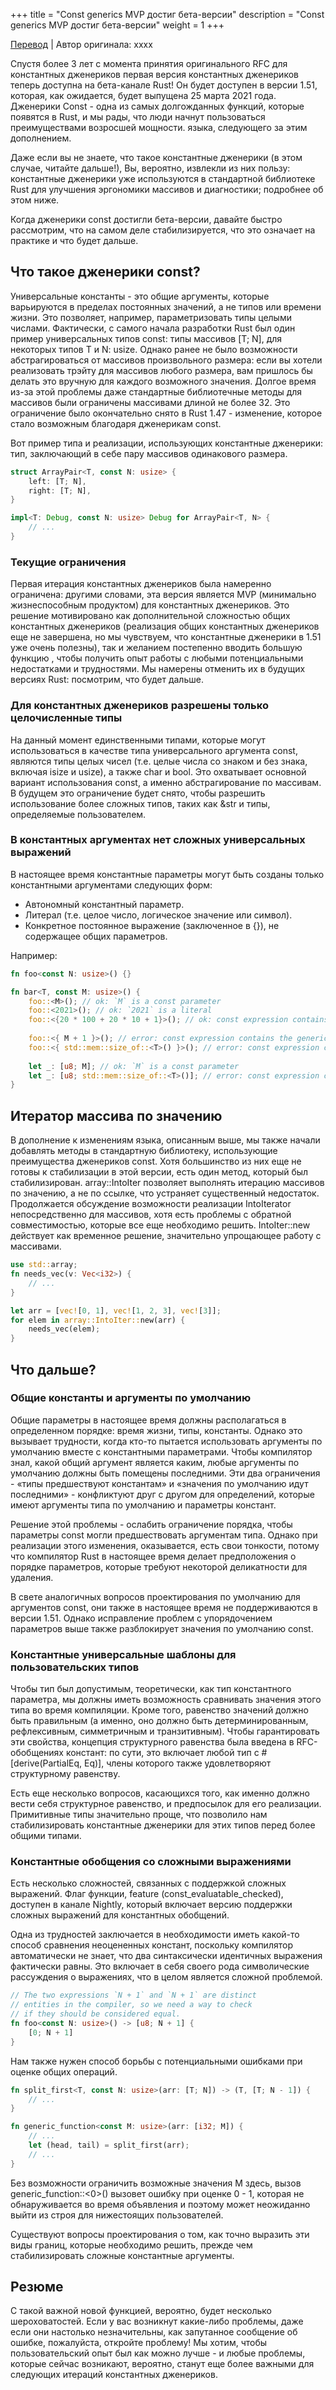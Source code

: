+++
title = "Const generics MVP достиг бета-версии"
description = "Const generics MVP достиг бета-версии"
weight = 1
+++

[Перевод](https://blog.rust-lang.org/2021/02/26/const-generics-mvp-beta.html) | Автор оригинала: xxxx

Спустя более 3 лет с момента принятия оригинального RFC для константных дженериков первая версия константных дженериков теперь доступна на бета-канале Rust! Он будет доступен в версии 1.51, которая, как ожидается, будет выпущена 25 марта 2021 года. Дженерики Const - одна из самых долгожданных функций, которые появятся в Rust, и мы рады, что люди начнут пользоваться преимуществами возросшей мощности. языка, следующего за этим дополнением.

Даже если вы не знаете, что такое константные дженерики (в этом случае, читайте дальше!), Вы, вероятно, извлекли из них пользу: константные дженерики уже используются в стандартной библиотеке Rust для улучшения эргономики массивов и диагностики; подробнее об этом ниже.

Когда дженерики const достигли бета-версии, давайте быстро рассмотрим, что на самом деле стабилизируется, что это означает на практике и что будет дальше.

## Что такое дженерики const?

Универсальные константы - это общие аргументы, которые варьируются в пределах постоянных значений, а не типов или времени жизни. Это позволяет, например, параметризовать типы целыми числами. Фактически, с самого начала разработки Rust был один пример универсальных типов const: типы массивов [T; N], для некоторых типов T и N: usize. Однако ранее не было возможности абстрагироваться от массивов произвольного размера: если вы хотели реализовать трэйту для массивов любого размера, вам пришлось бы делать это вручную для каждого возможного значения. Долгое время из-за этой проблемы даже стандартные библиотечные методы для массивов были ограничены массивами длиной не более 32. Это ограничение было окончательно снято в Rust 1.47 - изменение, которое стало возможным благодаря дженерикам const.

Вот пример типа и реализации, использующих константные дженерики: тип, заключающий в себе пару массивов одинакового размера. 

```rust
struct ArrayPair<T, const N: usize> {
    left: [T; N],
    right: [T; N],
}

impl<T: Debug, const N: usize> Debug for ArrayPair<T, N> {
    // ...
}
```

### Текущие ограничения

Первая итерация константных дженериков была намеренно ограничена: другими словами, эта версия является MVP (минимально жизнеспособным продуктом) для константных дженериков. Это решение мотивировано как дополнительной сложностью общих константных дженериков (реализация общих константных дженериков еще не завершена, но мы чувствуем, что константные дженерики в 1.51 уже очень полезны), так и желанием постепенно вводить большую функцию , чтобы получить опыт работы с любыми потенциальными недостатками и трудностями. Мы намерены отменить их в будущих версиях Rust: посмотрим, что будет дальше.

### Для константных дженериков разрешены только целочисленные типы

На данный момент единственными типами, которые могут использоваться в качестве типа универсального аргумента const, являются типы целых чисел (т.е. целые числа со знаком и без знака, включая isize и usize), а также char и bool. Это охватывает основной вариант использования const, а именно абстрагирование по массивам. В будущем это ограничение будет снято, чтобы разрешить использование более сложных типов, таких как &str и типы, определяемые пользователем.

### В константных аргументах нет сложных универсальных выражений

В настоящее время константные параметры могут быть созданы только константными аргументами следующих форм:

- Автономный константный параметр.
- Литерал (т.е. целое число, логическое значение или символ).
- Конкретное постоянное выражение (заключенное в {}), не содержащее общих параметров.

Например: 

```rust
fn foo<const N: usize>() {}

fn bar<T, const M: usize>() {
    foo::<M>(); // ok: `M` is a const parameter
    foo::<2021>(); // ok: `2021` is a literal
    foo::<{20 * 100 + 20 * 10 + 1}>(); // ok: const expression contains no generic parameters
    
    foo::<{ M + 1 }>(); // error: const expression contains the generic parameter `M`
    foo::<{ std::mem::size_of::<T>() }>(); // error: const expression contains the generic parameter `T`
    
    let _: [u8; M]; // ok: `M` is a const parameter
    let _: [u8; std::mem::size_of::<T>()]; // error: const expression contains the generic parameter `T`
}
```

## Итератор массива по значению

В дополнение к изменениям языка, описанным выше, мы также начали добавлять методы в стандартную библиотеку, использующие преимущества дженериков const. Хотя большинство из них еще не готовы к стабилизации в этой версии, есть один метод, который был стабилизирован. array::IntoIter позволяет выполнять итерацию массивов по значению, а не по ссылке, что устраняет существенный недостаток. Продолжается обсуждение возможности реализации IntoIterator непосредственно для массивов, хотя есть проблемы с обратной совместимостью, которые все еще необходимо решить. IntoIter::new действует как временное решение, значительно упрощающее работу с массивами. 

```rust
use std::array;
fn needs_vec(v: Vec<i32>) {
    // ...
}

let arr = [vec![0, 1], vec![1, 2, 3], vec![3]];
for elem in array::IntoIter::new(arr) {
    needs_vec(elem);
}
```

## Что дальше?

### Общие константы и аргументы по умолчанию

Общие параметры в настоящее время должны располагаться в определенном порядке: время жизни, типы, константы. Однако это вызывает трудности, когда кто-то пытается использовать аргументы по умолчанию вместе с константными параметрами. Чтобы компилятор знал, какой общий аргумент является каким, любые аргументы по умолчанию должны быть помещены последними. Эти два ограничения - «типы предшествуют константам» и «значения по умолчанию идут последними» - конфликтуют друг с другом для определений, которые имеют аргументы типа по умолчанию и параметры констант.

Решение этой проблемы - ослабить ограничение порядка, чтобы параметры const могли предшествовать аргументам типа. Однако при реализации этого изменения, оказывается, есть свои тонкости, потому что компилятор Rust в настоящее время делает предположения о порядке параметров, которые требуют некоторой деликатности для удаления.

В свете аналогичных вопросов проектирования по умолчанию для аргументов const, они также в настоящее время не поддерживаются в версии 1.51. Однако исправление проблем с упорядочением параметров выше также разблокирует значения по умолчанию const.

### Константные универсальные шаблоны для пользовательских типов

Чтобы тип был допустимым, теоретически, как тип константного параметра, мы должны иметь возможность сравнивать значения этого типа во время компиляции. Кроме того, равенство значений должно быть правильным (а именно, оно должно быть детерминированным, рефлексивным, симметричным и транзитивным). Чтобы гарантировать эти свойства, концепция структурного равенства была введена в RFC-обобщениях констант: по сути, это включает любой тип с #[derive(PartialEq, Eq)], члены которого также удовлетворяют структурному равенству.

Есть еще несколько вопросов, касающихся того, как именно должно вести себя структурное равенство, и предпосылок для его реализации. Примитивные типы значительно проще, что позволило нам стабилизировать константные дженерики для этих типов перед более общими типами.

### Константные обобщения со сложными выражениями

Есть несколько сложностей, связанных с поддержкой сложных выражений. Флаг функции, feature (const_evaluatable_checked), доступен в канале Nightly, который включает версию поддержки сложных выражений для константных обобщений.

Одна из трудностей заключается в необходимости иметь какой-то способ сравнения неоцененных констант, поскольку компилятор автоматически не знает, что два синтаксически идентичных выражения фактически равны. Это включает в себя своего рода символические рассуждения о выражениях, что в целом является сложной проблемой. 

```rust
// The two expressions `N + 1` and `N + 1` are distinct
// entities in the compiler, so we need a way to check
// if they should be considered equal.
fn foo<const N: usize>() -> [u8; N + 1] {
    [0; N + 1]
}
```

Нам также нужен способ борьбы с потенциальными ошибками при оценке общих операций. 

```rust
fn split_first<T, const N: usize>(arr: [T; N]) -> (T, [T; N - 1]) {
    // ...
}

fn generic_function<const M: usize>(arr: [i32; M]) {
    // ...
    let (head, tail) = split_first(arr);
    // ...
}
```

Без возможности ограничить возможные значения M здесь, вызов generic_function::<0>() вызовет ошибку при оценке 0 - 1, которая не обнаруживается во время объявления и поэтому может неожиданно выйти из строя для нижестоящих пользователей.

Существуют вопросы проектирования о том, как точно выразить эти виды границ, которые необходимо решить, прежде чем стабилизировать сложные константные аргументы.

## Резюме

С такой важной новой функцией, вероятно, будет несколько шероховатостей. Если у вас возникнут какие-либо проблемы, даже если они настолько незначительны, как запутанное сообщение об ошибке, пожалуйста, откройте проблему! Мы хотим, чтобы пользовательский опыт был как можно лучше - и любые проблемы, которые сейчас возникают, вероятно, станут еще более важными для следующих итераций константных дженериков. 
